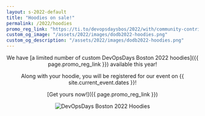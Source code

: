 ```yaml
---
layout: s-2022-default
title: "Hoodies on sale!"
permalink: /2022/hoodies
promo_reg_link: "https://ti.to/devopsdaysbos/2022/with/community-contributor-incl-hoodie"
custom_og_image: "/assets/2022/images/dodb2022-hoodies.png"
custom_og_description: "/assets/2022/images/dodb2022-hoodies.png"
---
```


<div style="text-align:center;" markdown=1>

We have [a limited number of custom DevOpsDays Boston 2022 hoodies]({{ page.promo_reg_link }}) available this year!

Along with your hoodie, you will be registered for our event on {{ site.current_event.dates }}!

[Get yours now!]({{ page.promo_reg_link }})

![DevOpsDays Boston 2022 Hoodies](/assets/2022/images/dodb2022-hoodies.png)

</div>
